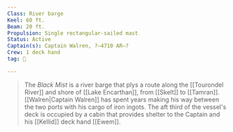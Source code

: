 ```yaml
---
Class: River barge
Keel: 60 ft.
Beam: 20 ft.
Propulsion: Single rectangular-sailed mast
Status: Active
Captain(s): Captain Walren, ?–4710 AR–?
Crew: 1 deck hand
tag: 🚢

---
```


> The *Black Mist* is a river barge that plys a route along the [[Tourondel River]] and shore of [[Lake Encarthan]], from [[Skelt]] to [[Tamran]]. [[Walren|Captain Walren]] has spent years making his way between the two ports with his cargo of iron ingots. The aft third of the vessel's deck is occupied by a cabin that provides shelter to the Captain and his [[Kellid]] deck hand [[Ewem]].







